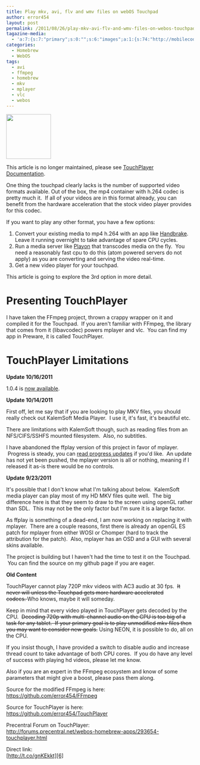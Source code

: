 ```yaml
---
title: Play mkv, avi, flv and wmv files on webOS Touchpad
author: error454
layout: post
permalink: /2011/08/26/play-mkv-avi-flv-and-wmv-files-on-webos-touchpad/
tagazine-media:
  - 'a:7:{s:7:"primary";s:0:"";s:6:"images";a:1:{s:74:"http://mobilecoder.files.wordpress.com/2011/08/applications-multimedia.png";a:6:{s:8:"file_url";s:74:"http://mobilecoder.files.wordpress.com/2011/08/applications-multimedia.png";s:5:"width";s:3:"150";s:6:"height";s:3:"150";s:4:"type";s:5:"image";s:4:"area";s:5:"22500";s:9:"file_path";s:0:"";}}s:6:"videos";a:0:{}s:11:"image_count";s:1:"1";s:6:"author";s:8:"11758919";s:7:"blog_id";s:8:"11929434";s:9:"mod_stamp";s:19:"2011-08-26 07:29:04";}'
categories:
  - Homebrew
  - WebOS
tags:
  - avi
  - ffmpeg
  - homebrew
  - mkv
  - mplayer
  - vlc
  - webos
---
```

<img class="alignleft size-full wp-image-931" title="TouchPlayer - the video player for total badasses" src="{{ site.url }}/assets/uploads/2011/08/applications-multimedia.png" alt="" width="120" height="120" />

This article is no longer maintained, please see [TouchPlayer Documentation][1].
<!--more-->
One thing the touchpad clearly lacks is the number of supported video formats available. Out of the box, the mp4 container with h.264 codec is pretty much it.  If all of your videos are in this format already, you can benefit from the hardware acceleration that the stock video player provides for this codec.

If you want to play any other format, you have a few options:

1.  Convert your existing media to mp4 h.264 with an app like [Handbrake][2]. Leave it running overnight to take advantage of spare CPU cycles.
2.  Run a media server like [Playon][3] that transcodes media on the fly.  You need a reasonably fast cpu to do this (atom powered servers do not apply) as you are converting and serving the video real-time.
3.  Get a new video player for your touchpad.

This article is going to explore the 3rd option in more detail.

<h1 class="more">
  Presenting TouchPlayer
</h1>

I have taken the FFmpeg project, thrown a crappy wrapper on it and compiled it for the Touchpad.  If you aren't familiar with FFmpeg, the library that comes from it (libavcodec) powers mplayer and vlc.  You can find my app in Preware, it is called TouchPlayer.

# TouchPlayer Limitations

**Update 10/16/2011**

1.0.4 is [now available][4].

**Update 10/14/2011**

First off, let me say that if you are looking to play MKV files, you should really check out KalemSoft Media Player.  I use it, it's fast, it's beautiful etc.

There are limitations with KalemSoft though, such as reading files from an NFS/CIFS/SSHFS mounted filesystem.  Also, no subtitles.

I have abandoned the ffplay version of this project in favor of mplayer.  Progress is steady, you can [read progress updates][5] if you'd like.  An update has not yet been pushed, the mplayer version is all or nothing, meaning if I released it as-is there would be no controls.

**Update 9/23/2011**

It's possible that I don't know what I'm talking about below.  KalemSoft media player can play most of my HD MKV files quite well.  The big difference here is that they seem to draw to the screen using openGL rather than SDL.  This may not be the only factor but I'm sure it is a large factor.

As ffplay is something of a dead-end, I am now working on replacing it with mplayer.  There are a couple reasons, first there is already an openGL ES patch for mplayer from either WOSI or Chomper (hard to track the attribution for the patch).  Also, mplayer has an OSD and a GUI with several skins available.

The project is building but I haven't had the time to test it on the Touchpad.  You can find the source on my github page if you are eager.

**Old Content**

TouchPlayer cannot play 720P mkv videos with AC3 audio at 30 fps.  <del>It never will unless the Touchpad gets more hardware accelerated codecs. </del>Who knows, maybe it will someday.

Keep in mind that every video played in TouchPlayer gets decoded by the CPU.  <del>Decoding 720p with multi-channel audio on the CPU is too big of a task for any tablet.  If your primary goal is to play unmodified mkv files then you may want to consider new goals.</del> Using NEON, it is possible to do, all on the CPU.

If you insist though, I have provided a switch to disable audio and increase thread count to take advantage of both CPU cores.  If you do have any level of success with playing hd videos, please let me know.

Also if you are an expert in the FFmpeg ecosystem and know of some parameters that might give a boost, please pass them along.

Source for the modified FFmpeg is here:  
<a href="https://github.com/error454/FFmpeg" target="_blank">https://github.com/error454/FFmpeg</a>

Source for TouchPlayer is here:  
<a href="https://github.com/error454/TouchPlayer" target="_blank">https://github.com/error454/TouchPlayer</a>

Precentral Forum on TouchPlayer:  
<a href="http://forums.precentral.net/webos-homebrew-apps/293654-touchplayer.html" target="_blank">http://forums.precentral.net/webos-homebrew-apps/293654-touchplayer.html</a>

Direct link:  
[http://t.co/gnKEkkt][6]

 [1]: http://mobilecoder.wordpress.com/2011/10/16/touchplayer-documentation/
 [2]: http://handbrake.fr/
 [3]: http://www.playon.tv/index.php
 [4]: http://error454.com/2011/10/16/touchplayer-documentation/
 [5]: http://error454.com/2011/09/25/note-to-self-port-mplayer-to-touchpad/
 [6]: http://t.co/gnKekkt